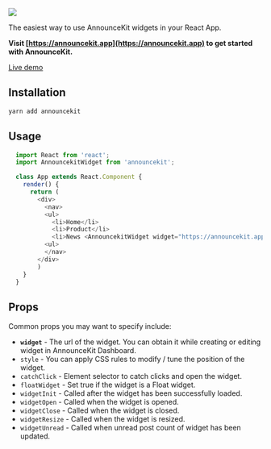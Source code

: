 ![](https://announcekit.app/images/logo@2x.png)

The easiest way to use AnnounceKit widgets in your React App.

**Visit [https://announcekit.app](https://announcekit.app) to get started with AnnounceKit.**

[Live demo](https://announcekit.app/widgets)

## Installation

```sh
yarn add announcekit
```

## Usage

```js
  import React from 'react';
  import AnnouncekitWidget from 'announcekit';

  class App extends React.Component {
    render() {
      return (
        <div>
          <nav>
          <ul>
            <li>Home</li>
            <li>Product</li>
            <li>News <AnnouncekitWidget widget="https://announcekit.app/widget/eL8Lm" /></li>
          <ul>
          </nav>
        </div>
        )
    }
  }

```

## Props

Common props you may want to specify include:

- **`widget`** - The url of the widget. You can obtain it while creating or editing widget in AnnounceKit Dashboard.
- `style` - You can apply CSS rules to modify / tune the position of the widget.
- `catchClick` - Element selector to catch clicks and open the widget.
- `floatWidget` - Set true if the widget is a Float widget.
- `widgetInit` - Called after the widget has been successfully loaded.
- `widgetOpen` - Called when the widget is opened.
- `widgetClose` - Called when the widget is closed.
- `widgetResize` - Called when the widget is resized.
- `widgetUnread` - Called when unread post count of widget has been updated.
